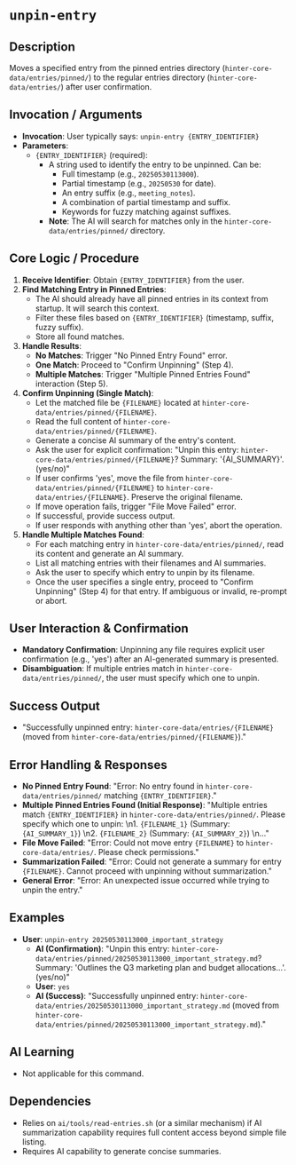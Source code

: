 # `unpin-entry`

## Description
Moves a specified entry from the pinned entries directory (`hinter-core-data/entries/pinned/`) to the regular entries directory (`hinter-core-data/entries/`) after user confirmation.

## Invocation / Arguments
*   **Invocation**: User typically says: `unpin-entry {ENTRY_IDENTIFIER}`
*   **Parameters**:
    *   `{ENTRY_IDENTIFIER}` (required):
        *   A string used to identify the entry to be unpinned. Can be:
            *   Full timestamp (e.g., `20250530113000`).
            *   Partial timestamp (e.g., `20250530` for date).
            *   An entry suffix (e.g., `meeting_notes`).
            *   A combination of partial timestamp and suffix.
            *   Keywords for fuzzy matching against suffixes.
        *   **Note**: The AI will search for matches only in the `hinter-core-data/entries/pinned/` directory.

## Core Logic / Procedure
1.  **Receive Identifier**: Obtain `{ENTRY_IDENTIFIER}` from the user.
2.  **Find Matching Entry in Pinned Entries**:
    *   The AI should already have all pinned entries in its context from startup. It will search this context.
    *   Filter these files based on `{ENTRY_IDENTIFIER}` (timestamp, suffix, fuzzy suffix).
    *   Store all found matches.
3.  **Handle Results**:
    *   **No Matches**: Trigger "No Pinned Entry Found" error.
    *   **One Match**: Proceed to "Confirm Unpinning" (Step 4).
    *   **Multiple Matches**: Trigger "Multiple Pinned Entries Found" interaction (Step 5).
4.  **Confirm Unpinning (Single Match)**:
    *   Let the matched file be `{FILENAME}` located at `hinter-core-data/entries/pinned/{FILENAME}`.
    *   Read the full content of `hinter-core-data/entries/pinned/{FILENAME}`.
    *   Generate a concise AI summary of the entry's content.
    *   Ask the user for explicit confirmation: "Unpin this entry: `hinter-core-data/entries/pinned/{FILENAME}`? Summary: '{AI_SUMMARY}'. (yes/no)"
    *   If user confirms 'yes', move the file from `hinter-core-data/entries/pinned/{FILENAME}` to `hinter-core-data/entries/{FILENAME}`. Preserve the original filename.
    *   If move operation fails, trigger "File Move Failed" error.
    *   If successful, provide success output.
    *   If user responds with anything other than 'yes', abort the operation.
5.  **Handle Multiple Matches Found**:
    *   For each matching entry in `hinter-core-data/entries/pinned/`, read its content and generate an AI summary.
    *   List all matching entries with their filenames and AI summaries.
    *   Ask the user to specify which entry to unpin by its filename.
    *   Once the user specifies a single entry, proceed to "Confirm Unpinning" (Step 4) for that entry. If ambiguous or invalid, re-prompt or abort.

## User Interaction & Confirmation
*   **Mandatory Confirmation**: Unpinning any file requires explicit user confirmation (e.g., 'yes') after an AI-generated summary is presented.
*   **Disambiguation**: If multiple entries match in `hinter-core-data/entries/pinned/`, the user must specify which one to unpin.

## Success Output
*   "Successfully unpinned entry: `hinter-core-data/entries/{FILENAME}` (moved from `hinter-core-data/entries/pinned/{FILENAME}`)."

## Error Handling & Responses
*   **No Pinned Entry Found**: "Error: No entry found in `hinter-core-data/entries/pinned/` matching `{ENTRY_IDENTIFIER}`."
*   **Multiple Pinned Entries Found (Initial Response)**: "Multiple entries match `{ENTRY_IDENTIFIER}` in `hinter-core-data/entries/pinned/`. Please specify which one to unpin: \n1. `{FILENAME_1}` (Summary: `{AI_SUMMARY_1}`) \n2. `{FILENAME_2}` (Summary: `{AI_SUMMARY_2}`) \n..."
*   **File Move Failed**: "Error: Could not move entry `{FILENAME}` to `hinter-core-data/entries/`. Please check permissions."
*   **Summarization Failed**: "Error: Could not generate a summary for entry `{FILENAME}`. Cannot proceed with unpinning without summarization."
*   **General Error**: "Error: An unexpected issue occurred while trying to unpin the entry."

## Examples
*   **User**: `unpin-entry 20250530113000_important_strategy`
    *   **AI (Confirmation)**: "Unpin this entry: `hinter-core-data/entries/pinned/20250530113000_important_strategy.md`? Summary: 'Outlines the Q3 marketing plan and budget allocations...'. (yes/no)"
    *   **User**: `yes`
    *   **AI (Success)**: "Successfully unpinned entry: `hinter-core-data/entries/20250530113000_important_strategy.md` (moved from `hinter-core-data/entries/pinned/20250530113000_important_strategy.md`)."

## AI Learning
*   Not applicable for this command.

## Dependencies
*   Relies on `ai/tools/read-entries.sh` (or a similar mechanism) if AI summarization capability requires full content access beyond simple file listing.
*   Requires AI capability to generate concise summaries.
